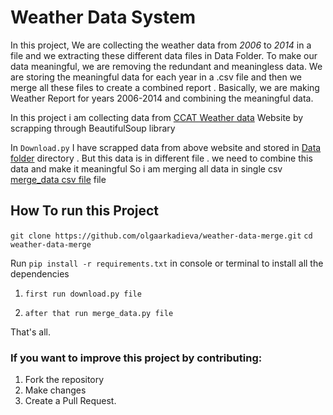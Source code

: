 # Weather Data System

In this project, We are collecting the weather data from *2006* to *2014* in a file and we extracting these different data files in Data Folder. To make our data meaningful, we are removing the redundant and meaningless data. We are storing the meaningful data for each year in a .csv file and then we merge all these files to create a combined report . Basically, we are making Weather Report for years 2006-2014 and combining the meaningful data.


In this project i am collecting data from [CCAT Weather data](http://www.submm.caltech.edu/submm.org/site/weather/) Website by scrapping through BeautifulSoup library 

In `Download.py` I have scrapped data from above website and stored in [Data folder](data/) directory . But this data is in different file . we need to combine this data and make it meaningful So i am merging all data in single csv [merge_data csv file](ccat_site_weather_data_2006_to_2014.csv) file 


## How To run this Project
`git clone https://github.com/olgaarkadieva/weather-data-merge.git`
`cd weather-data-merge`

Run  `pip install -r requirements.txt`
 in console or terminal to install all the dependencies

1. `first run download.py file`

2. `after that run merge_data.py file`

That's all.

### If you want to improve this project by contributing:

1. Fork the repository
2. Make changes
3. Create a Pull Request.

